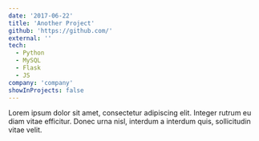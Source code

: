 ```yaml
---
date: '2017-06-22'
title: 'Another Project'
github: 'https://github.com/'
external: ''
tech:
  - Python
  - MySQL
  - Flask
  - JS
company: 'company'
showInProjects: false
---
```


Lorem ipsum dolor sit amet, consectetur adipiscing elit. Integer rutrum eu diam vitae efficitur. Donec urna nisl, interdum a interdum quis, sollicitudin vitae velit.

